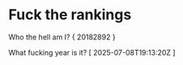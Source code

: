 # Fuck the rankings

Who the hell am I?
{ 20182892 }

What fucking year is it?
[ 2025-07-08T19:13:20Z ]
